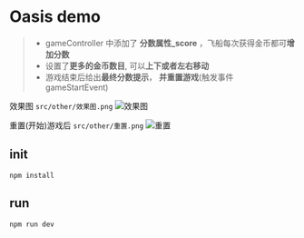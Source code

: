 # Oasis demo

> - gameController 中添加了 **分数属性\_score** ，飞船每次获得金币都可**增加分数**
> - 设置了**更多的金币数目**, 可以**上下或者左右移动**
> - 游戏结束后给出**最终分数提示**， **并重置游戏**(触发事件 gameStartEvent)

效果图 `src/other/效果图.png` ![效果图](https://s3.ax1x.com/2021/01/26/svYsRs.png)

重置(开始)游戏后 `src/other/重置.png` ![重置](https://s3.ax1x.com/2021/01/26/svYrGj.png)

## init

```
npm install
```

## run

```
npm run dev
```
